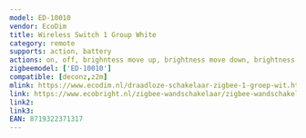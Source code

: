 ```yaml
---
model: ED-10010
vendor: EcoDim
title: Wireless Switch 1 Group White
category: remote
supports: action, battery
actions: on, off, brighntess move up, brightness move down, brightness stop
zigbeemodel: ['ED-10010']
compatible: [deconz,z2m]
mlink: https://www.ecodim.nl/draadloze-schakelaar-zigbee-1-groep-wit.html
link: https://www.ecobright.nl/zigbee-wandschakelaar/zigbee-wandschakelaar-draadloos-wit-1-zone/
link2: 
link3: 
EAN: 8719322371317
---
```


